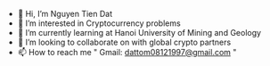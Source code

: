 - 👋 Hi, I’m Nguyen Tien Dat
- 👀 I’m interested in Cryptocurrency problems
- 🌱 I’m currently learning at Hanoi University of Mining and Geology
- 💞️ I’m looking to collaborate on with global crypto partners
- 📫 How to reach me " Gmail: dattom08121997@gmail.com "

<!---
dattom0812/dattom0812 is a ✨ special ✨ repository because its `README.md` (this file) appears on your GitHub profile.
You can click the Preview link to take a look at your changes.
--->
